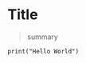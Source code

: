 <!--

#################################################
### THIS FILE WAS AUTOGENERATED! DO NOT EDIT! ###
#################################################
# file to edit: nbs/index.ipynb
# command to build the docs after a change: nbdev_build_docs

-->

# Title

> summary

<div class="codecell" markdown="1">
<div class="input_area" markdown="1">

```
print("Hello World")
```

</div>

</div>
